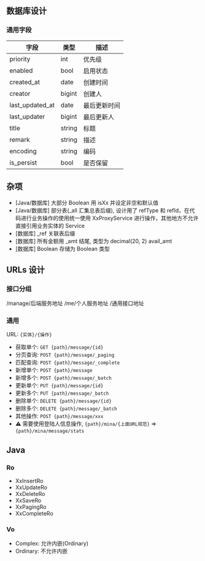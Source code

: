 ## 数据库设计

### 通用字段

| 字段 | 类型 | 描述 |
|---|---|---|
|priority|int|优先级|
|enabled|bool|启用状态|
|created_at|date|创建时间|
|creator|bigint|创建人|
|last_updated_at|date|最后更新时间|
|last_updater|bigint|最后更新人|
|title|string|标题|
|remark|string|描述|
|encoding|string|编码|
|is_persist|bool|是否保留|

## 杂项

- [Java/数据库] 大部分 Boolean 用 isXx 并设定非空和默认值
- [Java/数据库] 部分表(_all 汇集总表后缀), 设计用了 refType 和 refId，在代码进行业务操作的使用统一使用 XxProxyService 进行操作，其他地方不允许直接引用业务实体的 Service
- [数据库] _ref 关联表后缀
- [数据库] 所有金额用 _amt 结尾, 类型为 decimal(20, 2) avail_amt
- [数据库] Boolean 存储为 Boolean 类型

## URLs 设计

### 接口分组

/manage/后端服务地址 /me/个人服务地址 /通用接口地址

### 通用

URL: `{实体}/{操作}`

- 获取单个: `GET {path}/message/{id}`
- 分页查询: `POST {path}/message/_paging`
- 匹配查询: `POST {path}/message/_complete`
- 新增单个: `POST {path}/message`
- 新增多个: `POST {path}/message/_batch`
- 更新单个: `PUT {path}/message/{id}`
- 更新多个: `PUT {path}/message/_batch`
- 删除单个: `DELETE {path}/message/{id}`
- 删除多个: `DELETE {path}/message/_batch`
- 其他操作: `POST {path}/message/xxx`
- ⚠️ 需要使用登陆人信息操作, `{path}/mina/{上面URL规范}` => `{path}/mina/message/stats`

## Java

### Ro

- XxInsertRo
- XxUpdateRo
- XxDeleteRo
- XxSaveRo
- XxPagingRo
- XxCompleteRo

### Vo

- Complex: 允许内嵌(Ordinary)
- Ordinary: 不允许内嵌
